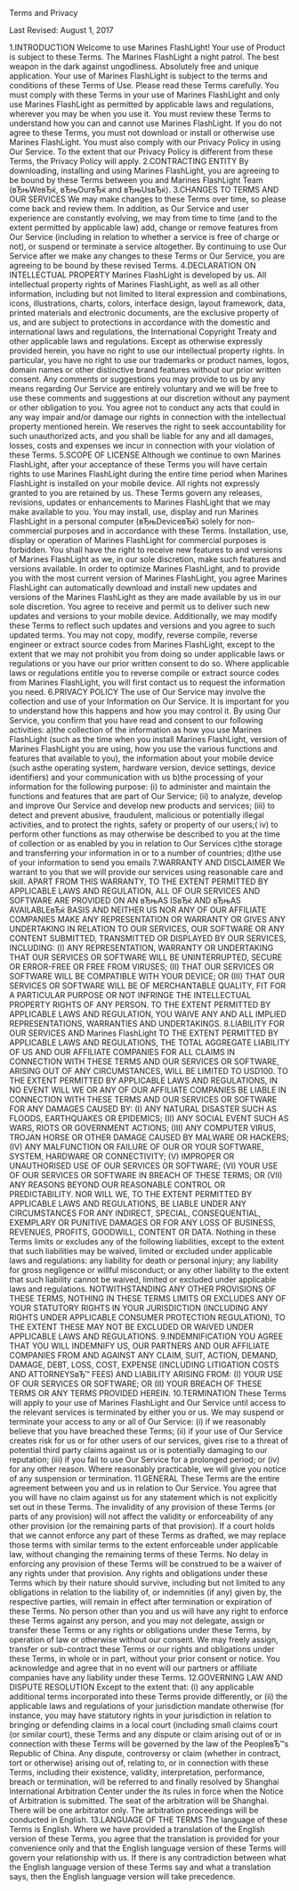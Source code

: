 Terms and Privacy

Last Revised: August 1, 2017

1.INTRODUCTION Welcome to use Marines FlashLight! Your use of Product is subject to these Terms.
The Marines FlashLight a night patrol. The best weapon in the dark against ungodliness. Absolutely free and unique application.
Your use of Marines FlashLight is subject to the terms and conditions of these Terms of Use. Please read these Terms carefully.
You must comply with these Terms in your use of Marines FlashLight and only use Marines FlashLight as permitted by applicable laws and regulations, wherever you may be when you use it. You must review these Terms to understand how you can and cannot use Marines FlashLight. If you do not agree to these Terms, you must not download or install or otherwise use Marines FlashLight.
You must also comply with our Privacy Policy in using Our Service. To the extent that our Privacy Policy is different from these Terms, the Privacy Policy will apply.
2.CONTRACTING ENTITY By downloading, installing and using Marines FlashLight, you are agreeing to be bound by these Terms between you and Marines FlashLight Team (вЂњWeвЂќ, вЂњOurвЂќ and вЂњUsвЂќ).
3.CHANGES TO TERMS AND OUR SERVICES We may make changes to these Terms over time, so please come back and review them.
In addition, as Our Service and user experience are constantly evolving, we may from time to time (and to the extent permitted by applicable law) add, change or remove features from Our Service (including in relation to whether a service is free of charge or not), or suspend or terminate a service altogether.
By continuing to use Our Service after we make any changes to these Terms or Our Service, you are agreeing to be bound by these revised Terms.
4.DECLARATION ON INTELLECTUAL PROPERTY Marines FlashLight is developed by us. All intellectual property rights of Marines FlashLight, as well as all other information, including but not limited to literal expression and combinations, icons, illustrations, charts, colors, interface design, layout framework, data, printed materials and electronic documents, are the exclusive property of us, and are subject to protections in accordance with the domestic and international laws and regulations, the International Copyright Treaty and other applicable laws and regulations. Except as otherwise expressly provided herein, you have no right to use our intellectual property rights. In particular, you have no right to use our trademarks or product names, logos, domain names or other distinctive brand features without our prior written consent. Any comments or suggestions you may provide to us by any means regarding Our Service are entirely voluntary and we will be free to use these comments and suggestions at our discretion without any payment or other obligation to you.
You agree not to conduct any acts that could in any way impair and/or damage our rights in connection with the intellectual property mentioned herein. We reserves the right to seek accountability for such unauthorized acts, and you shall be liable for any and all damages, losses, costs and expenses we incur in connection with your violation of these Terms.
5.SCOPE OF LICENSE Although we continue to own Marines FlashLight, after your acceptance of these Terms you will have certain rights to use Marines FlashLight during the entire time period when Marines FlashLight is installed on your mobile device. All rights not expressly granted to you are retained by us. These Terms govern any releases, revisions, updates or enhancements to Marines FlashLight that we may make available to you.
You may install, use, display and run Marines FlashLight in a personal computer (вЂњDeviceвЂќ) solely for non-commercial purposes and in accordance with these Terms. Installation, use, display or operation of Marines FlashLight for commercial purposes is forbidden.
You shall have the right to receive new features to and versions of Marines FlashLight as we, in our sole discretion, make such features and versions available. In order to optimize Marines FlashLight, and to provide you with the most current version of Marines FlashLight, you agree Marines FlashLight can automatically download and install new updates and versions of the Marines FlashLight as they are made available by us in our sole discretion. You agree to receive and permit us to deliver such new updates and versions to your mobile device. Additionally, we may modify these Terms to reflect such updates and versions and you agree to such updated terms.
You may not copy, modify, reverse compile, reverse engineer or extract source codes from Marines FlashLight, except to the extent that we may not prohibit you from doing so under applicable laws or regulations or you have our prior written consent to do so. Where applicable laws or regulations entitle you to reverse compile or extract source codes from Marines FlashLight, you will first contact us to request the information you need.
6.PRIVACY POLICY The use of Our Service may involve the collection and use of your Information on Our Service. It is important for you to understand how this happens and how you may control it. By using Our Service, you confirm that you have read and consent to our following activities:
a)the collection of the information as how you use Marines FlashLight (such as the time when you install Marines FlashLight, version of Marines FlashLight you are using, how you use the various functions and features that available to you), the information about your mobile device (such asthe operating system, hardware version, device settings, device identifiers) and your communication with us
b)the processing of your information for the following purpose: (i) to administer and maintain the functions and features that are part of Our Service; (ii) to analyze, develop and improve Our Service and develop new products and services; (iii) to detect and prevent abusive, fraudulent, malicious or potentially illegal activities, and to protect the rights, safety or property of our users;( iv) to perform other functions as may otherwise be described to you at the time of collection or as enabled by you in relation to Our Services
c)the storage and transferring your information in or to a number of countries;
d)the use of your information to send you emails
7.WARRANTY AND DISCLAIMER We warrant to you that we will provide our services using reasonable care and skill.
APART FROM THIS WARRANTY, TO THE EXTENT PERMITTED BY APPLICABLE LAWS AND REGULATION, ALL OF OUR SERVICES AND SOFTWARE ARE PROVIDED ON AN вЂњAS ISвЂќ AND вЂњAS AVAILABLEвЂќ BASIS AND NEITHER US NOR ANY OF OUR AFFILIATE COMPANIES MAKE ANY REPRESENTATION OR WARRANTY OR GIVES ANY UNDERTAKING IN RELATION TO OUR SERVICES, OUR SOFTWARE OR ANY CONTENT SUBMITTED, TRANSMITTED OR DISPLAYED BY OUR SERVICES, INCLUDING: (I) ANY REPRESENTATION, WARRANTY OR UNDERTAKING THAT OUR SERVICES OR SOFTWARE WILL BE UNINTERRUPTED, SECURE OR ERROR-FREE OR FREE FROM VIRUSES; (II) THAT OUR SERVICES OR SOFTWARE WILL BE COMPATIBLE WITH YOUR DEVICE; OR (III) THAT OUR SERVICES OR SOFTWARE WILL BE OF MERCHANTABLE QUALITY, FIT FOR A PARTICULAR PURPOSE OR NOT INFRINGE THE INTELLECTUAL PROPERTY RIGHTS OF ANY PERSON. TO THE EXTENT PERMITTED BY APPLICABLE LAWS AND REGULATION, YOU WAIVE ANY AND ALL IMPLIED REPRESENTATIONS, WARRANTIES AND UNDERTAKINGS.
8.LIABILITY FOR OUR SERVICES AND Marines FlashLight TO THE EXTENT PERMITTED BY APPLICABLE LAWS AND REGULATIONS, THE TOTAL AGGREGATE LIABILITY OF US AND OUR AFFILIATE COMPANIES FOR ALL CLAIMS IN CONNECTION WITH THESE TERMS AND OUR SERVICES OR SOFTWARE, ARISING OUT OF ANY CIRCUMSTANCES, WILL BE LIMITED TO USD100.
TO THE EXTENT PERMITTED BY APPLICABLE LAWS AND REGULATIONS, IN NO EVENT WILL WE OR ANY OF OUR AFFILIATE COMPANIES BE LIABLE IN CONNECTION WITH THESE TERMS AND OUR SERVICES OR SOFTWARE FOR ANY DAMAGES CAUSED BY: (I) ANY NATURAL DISASTER SUCH AS FLOODS, EARTHQUAKES OR EPIDEMICS; (II) ANY SOCIAL EVENT SUCH AS WARS, RIOTS OR GOVERNMENT ACTIONS; (III) ANY COMPUTER VIRUS, TROJAN HORSE OR OTHER DAMAGE CAUSED BY MALWARE OR HACKERS; (IV) ANY MALFUNCTION OR FAILURE OF OUR OR YOUR SOFTWARE, SYSTEM, HARDWARE OR CONNECTIVITY; (V) IMPROPER OR UNAUTHORISED USE OF OUR SERVICES OR SOFTWARE; (VI) YOUR USE OF OUR SERVICES OR SOFTWARE IN BREACH OF THESE TERMS; OR (VII) ANY REASONS BEYOND OUR REASONABLE CONTROL OR PREDICTABILITY. NOR WILL WE, TO THE EXTENT PERMITTED BY APPLICABLE LAWS AND REGULATIONS, BE LIABLE UNDER ANY CIRCUMSTANCES FOR ANY INDIRECT, SPECIAL, CONSEQUENTIAL, EXEMPLARY OR PUNITIVE DAMAGES OR FOR ANY LOSS OF BUSINESS, REVENUES, PROFITS, GOODWILL, CONTENT OR DATA.
Nothing in these Terms limits or excludes any of the following liabilities, except to the extent that such liabilities may be waived, limited or excluded under applicable laws and regulations:
any liability for death or personal injury; any liability for gross negligence or willful misconduct; or any other liability to the extent that such liability cannot be waived, limited or excluded under applicable laws and regulations. NOTWITHSTANDING ANY OTHER PROVISIONS OF THESE TERMS, NOTHING IN THESE TERMS LIMITS OR EXCLUDES ANY OF YOUR STATUTORY RIGHTS IN YOUR JURISDICTION (INCLUDING ANY RIGHTS UNDER APPLICABLE CONSUMER PROTECTION REGULATION), TO THE EXTENT THESE MAY NOT BE EXCLUDED OR WAIVED UNDER APPLICABLE LAWS AND REGULATIONS.
9.INDEMNIFICATION YOU AGREE THAT YOU WILL INDEMNIFY US, OUR PARTNERS AND OUR AFFILIATE COMPANIES FROM AND AGAINST ANY CLAIM, SUIT, ACTION, DEMAND, DAMAGE, DEBT, LOSS, COST, EXPENSE (INCLUDING LITIGATION COSTS AND ATTORNEYSвЂ™ FEES) AND LIABILITY ARISING FROM: (I) YOUR USE OF OUR SERVICES OR SOFTWARE; OR (II) YOUR BREACH OF THESE TERMS OR ANY TERMS PROVIDED HEREIN.
10.TERMINATION These Terms will apply to your use of Marines FlashLight and Our Service until access to the relevant services is terminated by either you or us.
We may suspend or terminate your access to any or all of Our Service: (i) if we reasonably believe that you have breached these Terms; (ii) if your use of Our Service creates risk for us or for other users of our services, gives rise to a threat of potential third party claims against us or is potentially damaging to our reputation; (iii) if you fail to use Our Service for a prolonged period; or (iv) for any other reason. Where reasonably practicable, we will give you notice of any suspension or termination.
11.GENERAL These Terms are the entire agreement between you and us in relation to Our Service. You agree that you will have no claim against us for any statement which is not explicitly set out in these Terms. The invalidity of any provision of these Terms (or parts of any provision) will not affect the validity or enforceability of any other provision (or the remaining parts of that provision). If a court holds that we cannot enforce any part of these Terms as drafted, we may replace those terms with similar terms to the extent enforceable under applicable law, without changing the remaining terms of these Terms. No delay in enforcing any provision of these Terms will be construed to be a waiver of any rights under that provision. Any rights and obligations under these Terms which by their nature should survive, including but not limited to any obligations in relation to the liability of, or indemnities (if any) given by, the respective parties, will remain in effect after termination or expiration of these Terms.
No person other than you and us will have any right to enforce these Terms against any person, and you may not delegate, assign or transfer these Terms or any rights or obligations under these Terms, by operation of law or otherwise without our consent. We may freely assign, transfer or sub-contract these Terms or our rights and obligations under these Terms, in whole or in part, without your prior consent or notice. You acknowledge and agree that in no event will our partners or affiliate companies have any liability under these Terms.
12.GOVERNING LAW AND DISPUTE RESOLUTION Except to the extent that: (i) any applicable additional terms incorporated into these Terms provide differently, or (ii) the applicable laws and regulations of your jurisdiction mandate otherwise (for instance, you may have statutory rights in your jurisdiction in relation to bringing or defending claims in a local court (including small claims court (or similar court), these Terms and any dispute or claim arising out of or in connection with these Terms will be governed by the law of the PeopleвЂ™s Republic of China.
Any dispute, controversy or claim (whether in contract, tort or otherwise) arising out of, relating to, or in connection with these Terms, including their existence, validity, interpretation, performance, breach or termination, will be referred to and finally resolved by Shanghai International Arbitration Center under the its rules in force when the Notice of Arbitration is submitted. The seat of the arbitration will be Shanghai. There will be one arbitrator only. The arbitration proceedings will be conducted in English.
13.LANGUAGE OF THE TERMS The language of these Terms is English. Where we have provided a translation of the English version of these Terms, you agree that the translation is provided for your convenience only and that the English language version of these Terms will govern your relationship with us. If there is any contradiction between what the English language version of these Terms say and what a translation says, then the English language version will take precedence.
